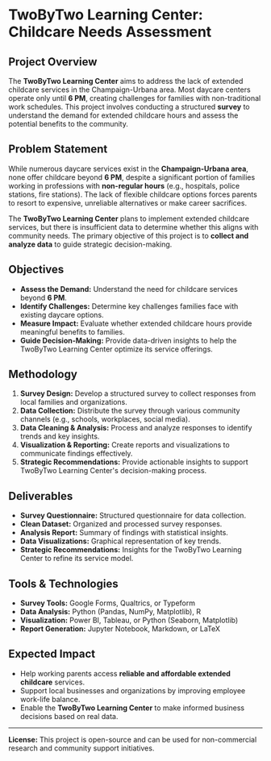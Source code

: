 # TwoByTwo Learning Center: Childcare Needs Assessment

## Project Overview
The **TwoByTwo Learning Center** aims to address the lack of extended childcare services in the Champaign-Urbana area. Most daycare centers operate only until **6 PM**, creating challenges for families with non-traditional work schedules. This project involves conducting a structured **survey** to understand the demand for extended childcare hours and assess the potential benefits to the community.

## Problem Statement
While numerous daycare services exist in the **Champaign-Urbana area**, none offer childcare beyond **6 PM**, despite a significant portion of families working in professions with **non-regular hours** (e.g., hospitals, police stations, fire stations). The lack of flexible childcare options forces parents to resort to expensive, unreliable alternatives or make career sacrifices.

The **TwoByTwo Learning Center** plans to implement extended childcare services, but there is insufficient data to determine whether this aligns with community needs. The primary objective of this project is to **collect and analyze data** to guide strategic decision-making.

## Objectives
- **Assess the Demand:** Understand the need for childcare services beyond **6 PM**.
- **Identify Challenges:** Determine key challenges families face with existing daycare options.
- **Measure Impact:** Evaluate whether extended childcare hours provide meaningful benefits to families.
- **Guide Decision-Making:** Provide data-driven insights to help the TwoByTwo Learning Center optimize its service offerings.

## Methodology
1. **Survey Design:** Develop a structured survey to collect responses from local families and organizations.
2. **Data Collection:** Distribute the survey through various community channels (e.g., schools, workplaces, social media).
3. **Data Cleaning & Analysis:** Process and analyze responses to identify trends and key insights.
4. **Visualization & Reporting:** Create reports and visualizations to communicate findings effectively.
5. **Strategic Recommendations:** Provide actionable insights to support TwoByTwo Learning Center's decision-making process.

## Deliverables
- **Survey Questionnaire:** Structured questionnaire for data collection.
- **Clean Dataset:** Organized and processed survey responses.
- **Analysis Report:** Summary of findings with statistical insights.
- **Data Visualizations:** Graphical representation of key trends.
- **Strategic Recommendations:** Insights for the TwoByTwo Learning Center to refine its service model.

## Tools & Technologies
- **Survey Tools:** Google Forms, Qualtrics, or Typeform
- **Data Analysis:** Python (Pandas, NumPy, Matplotlib), R
- **Visualization:** Power BI, Tableau, or Python (Seaborn, Matplotlib)
- **Report Generation:** Jupyter Notebook, Markdown, or LaTeX

## Expected Impact
- Help working parents access **reliable and affordable extended childcare** services.
- Support local businesses and organizations by improving employee work-life balance.
- Enable the **TwoByTwo Learning Center** to make informed business decisions based on real data.

---
**License:** This project is open-source and can be used for non-commercial research and community support initiatives.

